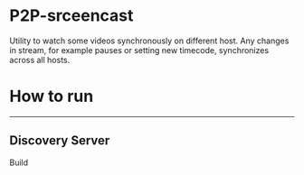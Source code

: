 # P2P-srceencast

Utility to watch some videos synchronously on different host.
Any changes in stream, for example pauses or setting new timecode, synchronizes across all hosts.

# How to run

---

## Discovery Server

Build
